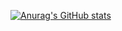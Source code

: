 [![Anurag's GitHub stats](https://github-readme-stats.vercel.app/api?username=ZYunfeii)](https://github.com/anuraghazra/github-readme-stats)

